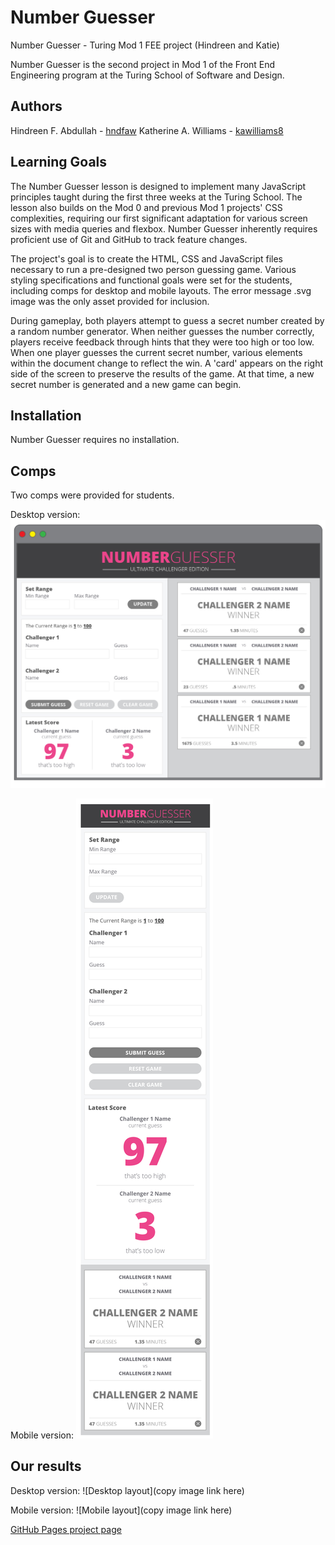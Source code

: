 # Number Guesser
Number Guesser - Turing Mod 1 FEE project (Hindreen and Katie)

Number Guesser is the second project in Mod 1 of the Front End Engineering program at the Turing School of Software and Design. 

## Authors
Hindreen F. Abdullah - [hndfaw](https://github.com/hndfaw)
Katherine A. Williams - [kawilliams8](https://github.com/kawilliams8)

## Learning Goals
The Number Guesser lesson is designed to implement many JavaScript principles taught during the first three weeks at the Turing School. The lesson also builds on the Mod 0 and previous Mod 1 projects' CSS complexities, requiring our first significant adaptation for various screen sizes with media queries and flexbox. Number Guesser inherently requires proficient use of Git and GitHub to track feature changes.

The project's goal is to create the HTML, CSS and JavaScript files necessary to run a pre-designed two person guessing game. Various styling specifications and functional goals were set for the students, including comps for desktop and mobile layouts. The error message .svg image was the only asset provided for inclusion.

During gameplay, both players attempt to guess a secret number created by a random number generator. When neither guesses the number correctly, players receive feedback through hints that they were too high or too low. When one player guesses the current secret number, various elements within the document change to reflect the win. A 'card' appears on the right side of the screen to preserve the results of the game. At that time, a new secret number is generated and a new game can begin.

## Installation
Number Guesser requires no installation.

## Comps
Two comps were provided for students.

Desktop version:
![Desktop layout](https://github.com/kawilliams8/Number-Guesser/blob/master/week2-numberguesser-01.jpg)


Mobile version:
![Mobile layout](https://github.com/kawilliams8/Number-Guesser/blob/master/week2-numberguesser-03.jpg)

## Our results
Desktop version:
![Desktop layout](copy image link here)

Mobile version:
![Mobile layout](copy image link here)


[GitHub Pages project page](https://kawilliams8.github.io/Number-Guesser/)

